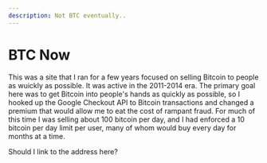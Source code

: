 ```yaml
---
description: Not BTC eventually..
---
```


# BTC Now

This was a site that I ran for a few years focused on selling Bitcoin to people as wuickly as possible. It was active in the 2011-2014 era. The primary goal here was to get Bitcoin into people's hands as quickly as possible, so I hooked up the Google Checkout API to Bitcoin transactions and changed a premium that would allow me to eat the cost of rampant fraud. For much of this time I was selling about 100 bitcoin per day, and I had enforced a 10 bitcoin per day limit per user, many of whom would buy every day for months at a time.

Should I link to the address here?
